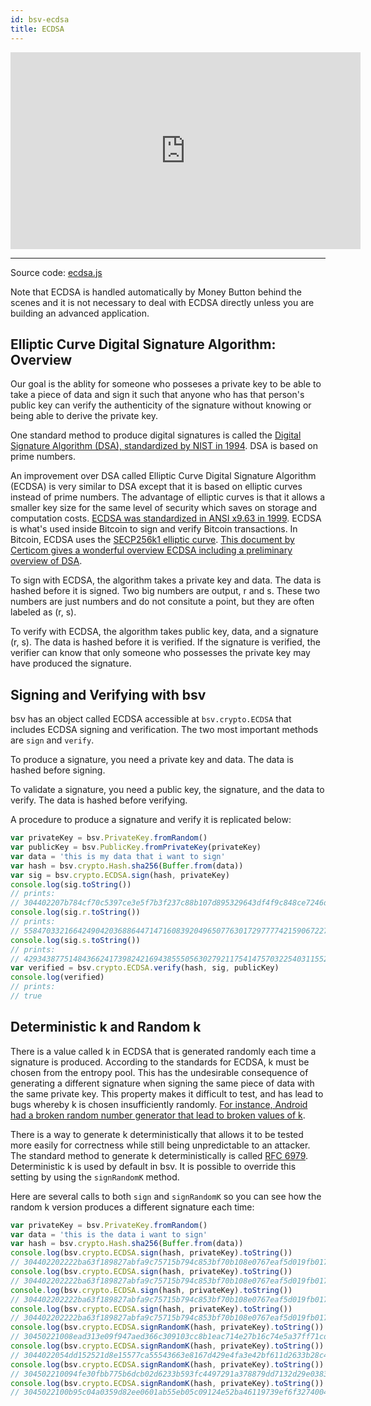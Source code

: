 ```yaml
---
id: bsv-ecdsa
title: ECDSA
---
```


<iframe width="560" height="315" src="https://www.youtube.com/embed/-C5cgLzapLE" frameborder="0" allow="accelerometer; autoplay; encrypted-media; gyroscope; picture-in-picture" allowfullscreen></iframe>

---------------------------

Source code: [ecdsa.js](https://github.com/moneybutton/bsv/blob/master/lib/crypto/ecdsa.js)

Note that ECDSA is handled automatically by Money Button behind the scenes and
it is not necessary to deal with ECDSA directly unless you are building an
advanced application.

Elliptic Curve Digital Signature Algorithm: Overview
----------------------------------------------------

Our goal is the ablity for someone who posseses a private key to be able to take
a piece of data and sign it such that anyone who has that person's public key
can verify the authenticity of the signature without knowing or being able to
derive the private key.

One standard method to produce digital signatures is called the [Digital
Signature Algorithm (DSA), standardized by NIST in
1994](https://csrc.nist.gov/publications/detail/fips/186/archive/1994-05-19).
DSA is based on prime numbers.

An improvement over DSA called Elliptic Curve Digital Signature Algorithm
(ECDSA) is very similar to DSA except that it is based on elliptic curves
instead of prime numbers. The advantage of elliptic curves is that it allows a
smaller key size for the same level of security which saves on storage and
computation costs. [ECDSA was standardized in ANSI x9.63 in
1999](http://citeseerx.ist.psu.edu/viewdoc/download?doi=10.1.1.202.2977&rep=rep1&type=pdf).
ECDSA is what's used inside Bitcoin to sign and verify Bitcoin transactions. In
Bitcoin, ECDSA uses the [SECP256k1 elliptic curve](./bsv-point.md). [This
document by Certicom gives a wonderful overview ECDSA including a preliminary
overview of
DSA](http://www.cs.miami.edu/home/burt/learning/Csc609.142/ecdsa-cert.pdf).

To sign with ECDSA, the algorithm takes a private key and data. The data is
hashed before it is signed. Two big numbers are output, r and s. These two
numbers are just numbers and do not consitute a point, but they are often
labeled as (r, s).

To verify with ECDSA, the algorithm takes public key, data, and a signature (r,
s). The data is hashed before it is verified. If the signature is verified, the
verifier can know that only someone who possesses the private key may have
produced the signature.

Signing and Verifying with bsv
------------------------------

bsv has an object called ECDSA accessible at <code>bsv.crypto.ECDSA</code> that
includes ECDSA signing and verification. The two most important methods are
<code>sign</code> and <code>verify</code>.

To produce a signature, you need a private key and data. The data is hashed
before signing.

To validate a signature, you need a public key, the signature, and the data to
verify. The data is hashed before verifying.

A procedure to produce a signature and verify it is replicated below:

```javascript
var privateKey = bsv.PrivateKey.fromRandom()
var publicKey = bsv.PublicKey.fromPrivateKey(privateKey)
var data = 'this is my data that i want to sign'
var hash = bsv.crypto.Hash.sha256(Buffer.from(data))
var sig = bsv.crypto.ECDSA.sign(hash, privateKey)
console.log(sig.toString())
// prints:
// 304402207b784cf70c5397ce3e5f7b3f237c88b107d895329643df4f9c848ce7246d866402205eec00973cf0844051f9aef276134191afba2e3430e8eb891ec2eab831f3cf29
console.log(sig.r.toString())
// prints:
// 55847033216642490420368864471471608392049650776301729777742159067227725071972
console.log(sig.s.toString())
// prints:
// 42934387751484366241739824216943855505630279211754147570322540311552099340073
var verified = bsv.crypto.ECDSA.verify(hash, sig, publicKey)
console.log(verified)
// prints:
// true
```

Deterministic k and Random k
----------------------------

There is a value called k in ECDSA that is generated randomly each time a
signature is produced. According to the standards for ECDSA, k must be chosen
from the entropy pool. This has the undesirable consequence of generating a
different signature when signing the same piece of data with the same private
key. This property makes it difficult to test, and has lead to bugs whereby k is
chosen insufficiently randomly. [For instance, Android had a broken random
number generator that lead to broken values of
k](https://bitcoin.org/en/alert/2013-08-11-android).

There is a way to generate k deterministically that allows it to be tested more
easily for correctness while still being unpredictable to an attacker. The
standard method to generate k deterministically is called [RFC 6979](https://tools.ietf.org/html/rfc6979).
Deterministic k is used by default in bsv. It is possible to override this
setting by using the <code>signRandomK</code> method.

Here are several calls to both <code>sign</code> and <code>signRandomK</code> so
you can see how the random k version produces a different signature each time:

```javascript
var privateKey = bsv.PrivateKey.fromRandom()
var data = 'this is the data i want to sign'
var hash = bsv.crypto.Hash.sha256(Buffer.from(data))
console.log(bsv.crypto.ECDSA.sign(hash, privateKey).toString())
// 304402202222ba63f189827abfa9c75715b794c853bf70b108e0767eaf5d019fb017ee8902204b29298bf8a11fc57e6a970f9f7a9d4cd18dd6e80b2b3aade6316f6082a2d448
console.log(bsv.crypto.ECDSA.sign(hash, privateKey).toString())
// 304402202222ba63f189827abfa9c75715b794c853bf70b108e0767eaf5d019fb017ee8902204b29298bf8a11fc57e6a970f9f7a9d4cd18dd6e80b2b3aade6316f6082a2d448
console.log(bsv.crypto.ECDSA.sign(hash, privateKey).toString())
// 304402202222ba63f189827abfa9c75715b794c853bf70b108e0767eaf5d019fb017ee8902204b29298bf8a11fc57e6a970f9f7a9d4cd18dd6e80b2b3aade6316f6082a2d448
console.log(bsv.crypto.ECDSA.sign(hash, privateKey).toString())
// 304402202222ba63f189827abfa9c75715b794c853bf70b108e0767eaf5d019fb017ee8902204b29298bf8a11fc57e6a970f9f7a9d4cd18dd6e80b2b3aade6316f6082a2d448
console.log(bsv.crypto.ECDSA.signRandomK(hash, privateKey).toString())
// 30450221008ead313e09f947aed366c309103cc8b1eac714e27b16c74e5a37ff71cdd667ee02202e403eae6ae3434ede30097e62da7d3b3bcea4a41670be720ced97245fcd781c
console.log(bsv.crypto.ECDSA.signRandomK(hash, privateKey).toString())
// 3044022054dd152521d8e15577ca55543663e8167d429e4fa3e42bf611d2633b28c46c91022034b9e1e5df110ee9f7c3afaa52d5689aec47432b6dde56fdbe6fd7fddecefff9
console.log(bsv.crypto.ECDSA.signRandomK(hash, privateKey).toString())
// 304502210094fe30fbb775b6dcb02d6233b593fc4497291a378879dd7132d29e038378c6a5022001aafff93108f1962032169414ee8ad523de4ddfab0bfd997d354e7c7531521b
console.log(bsv.crypto.ECDSA.signRandomK(hash, privateKey).toString())
// 3045022100b95c04a0359d82ee0601ab55eb05c09124e52ba46119739ef6f3274004b40b7602201dd2ca076794a3aafec887bb316206f6e4858b658348bb29724824b8be481671
```
